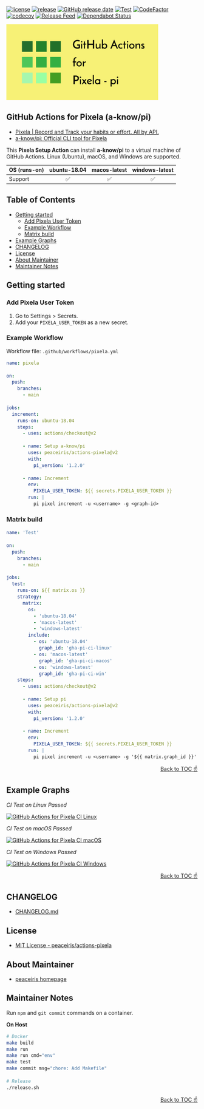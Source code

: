[![license](https://img.shields.io/github/license/peaceiris/actions-pixela.svg)](https://github.com/peaceiris/actions-pixela/blob/master/LICENSE)
[![release](https://img.shields.io/github/release/peaceiris/actions-pixela.svg)](https://github.com/peaceiris/actions-pixela/releases/latest)
[![GitHub release date](https://img.shields.io/github/release-date/peaceiris/actions-pixela.svg)](https://github.com/peaceiris/actions-pixela/releases)
[![Test](https://github.com/peaceiris/actions-pixela/workflows/Test/badge.svg?branch=master&event=push)](https://github.com/peaceiris/actions-pixela/actions?query=workflow%3ATest)
[![CodeFactor](https://www.codefactor.io/repository/github/peaceiris/actions-pixela/badge)](https://www.codefactor.io/repository/github/peaceiris/actions-pixela)
[![codecov](https://codecov.io/gh/peaceiris/actions-pixela/branch/master/graph/badge.svg)](https://codecov.io/gh/peaceiris/actions-pixela)
[![Release Feed](https://img.shields.io/badge/release-feed-yellow)](https://github.com/peaceiris/actions-pixela/releases.atom)
[![Dependabot Status](https://api.dependabot.com/badges/status?host=github&repo=peaceiris/actions-pixela)](https://dependabot.com)

<img width="400" alt="GitHub Actions for Pixela" src="./images/ogp.svg">



## GitHub Actions for Pixela (a-know/pi)

- [Pixela | Record and Track your habits or effort. All by API.](https://pixe.la/)
- [a-know/pi: Official CLI tool for Pixela](https://github.com/a-know/pi)

This **Pixela Setup Action** can install **a-know/pi** to a virtual machine of GitHub Actions. Linux (Ubuntu), macOS, and Windows are supported.

| OS (runs-on) | ubuntu-18.04 | macos-latest | windows-latest |
|---|:---:|:---:|:---:|
| Support | ✅️ | ✅️ | ✅️ |



## Table of Contents

<!-- START doctoc generated TOC please keep comment here to allow auto update -->
<!-- DON'T EDIT THIS SECTION, INSTEAD RE-RUN doctoc TO UPDATE -->


- [Getting started](#getting-started)
  - [Add Pixela User Token](#add-pixela-user-token)
  - [Example Workflow](#example-workflow)
  - [Matrix build](#matrix-build)
- [Example Graphs](#example-graphs)
- [CHANGELOG](#changelog)
- [License](#license)
- [About Maintainer](#about-maintainer)
- [Maintainer Notes](#maintainer-notes)

<!-- END doctoc generated TOC please keep comment here to allow auto update -->



## Getting started

### Add Pixela User Token

1. Go to Settings > Secrets.
2. Add your `PIXELA_USER_TOKEN` as a new secret.

### Example Workflow

Workflow file: `.github/workflows/pixela.yml`

```yaml
name: pixela

on:
  push:
    branches:
      - main

jobs:
  increment:
    runs-on: ubuntu-18.04
    steps:
      - uses: actions/checkout@v2

      - name: Setup a-know/pi
        uses: peaceiris/actions-pixela@v2
        with:
          pi_version: '1.2.0'

      - name: Increment
        env:
          PIXELA_USER_TOKEN: ${{ secrets.PIXELA_USER_TOKEN }}
        run: |
          pi pixel increment -u <username> -g <graph-id>
```

### Matrix build

```yaml
name: 'Test'

on:
  push:
    branches:
      - main

jobs:
  test:
    runs-on: ${{ matrix.os }}
    strategy:
      matrix:
        os:
          - 'ubuntu-18.04'
          - 'macos-latest'
          - 'windows-latest'
        include:
          - os: 'ubuntu-18.04'
            graph_id: 'gha-pi-ci-linux'
          - os: 'macos-latest'
            graph_id: 'gha-pi-ci-macos'
          - os: 'windows-latest'
            graph_id: 'gha-pi-ci-win'
    steps:
      - uses: actions/checkout@v2

      - name: Setup pi
        uses: peaceiris/actions-pixela@v2
        with:
          pi_version: '1.2.0'

      - name: Increment
        env:
          PIXELA_USER_TOKEN: ${{ secrets.PIXELA_USER_TOKEN }}
        run: |
          pi pixel increment -u <username> -g '${{ matrix.graph_id }}'
```

<div align="right">
<a href="#table-of-contents">Back to TOC ☝️</a>
</div>



## Example Graphs

*CI Test on Linux Passed*

[![GitHub Actions for Pixela CI Linux](https://pixe.la/v1/users/peaceiris/graphs/gha-pi-ci-linux)](https://pixe.la/v1/users/peaceiris/graphs/gha-pi-ci-linux.html)

*CI Test on macOS Passed*

[![GitHub Actions for Pixela CI macOS](https://pixe.la/v1/users/peaceiris/graphs/gha-pi-ci-macos)](https://pixe.la/v1/users/peaceiris/graphs/gha-pi-ci-macos.html)

*CI Test on Windows Passed*

[![GitHub Actions for Pixela CI Windows](https://pixe.la/v1/users/peaceiris/graphs/gha-pi-ci-win)](https://pixe.la/v1/users/peaceiris/graphs/gha-pi-ci-win.html)

<div align="right">
<a href="#table-of-contents">Back to TOC ☝️</a>
</div>



## CHANGELOG

- [CHANGELOG.md](CHANGELOG.md)



## License

- [MIT License - peaceiris/actions-pixela]

[MIT License - peaceiris/actions-pixela]: https://github.com/peaceiris/actions-pixela/blob/master/LICENSE



## About Maintainer

- [peaceiris homepage](https://peaceiris.com/)



## Maintainer Notes

Run `npm` and `git commit` commands on a container.

**On Host**

```sh
# Docker
make build
make run
make run cmd="env"
make test
make commit msg="chore: Add Makefile"

# Release
./release.sh
```



<div align="right">
<a href="#table-of-contents">Back to TOC ☝️</a>
</div>
